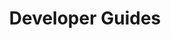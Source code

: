 ---
type: docs
title: "Developer Guides"
linkTitle: "Developer Guides"
description: "Learn about authoring Radius apps"
weight: 40
---